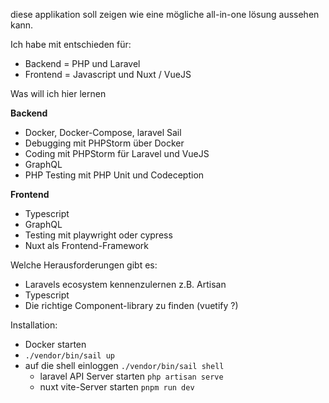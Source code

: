 diese applikation soll zeigen wie eine mögliche all-in-one lösung aussehen kann.

Ich habe mit entschieden für:
- Backend = PHP und Laravel
- Frontend = Javascript und Nuxt / VueJS

Was will ich hier lernen

__Backend__
- Docker, Docker-Compose, laravel Sail
- Debugging mit PHPStorm über Docker
- Coding mit PHPStorm für Laravel und VueJS
- GraphQL
- PHP Testing mit PHP Unit und Codeception

__Frontend__
- Typescript
- GraphQL
- Testing mit playwright oder cypress
- Nuxt als Frontend-Framework

Welche Herausforderungen gibt es:
- Laravels ecosystem kennenzulernen z.B. Artisan
- Typescript
- Die richtige Component-library zu finden (vuetify ?)



Installation:
- Docker starten
- `./vendor/bin/sail up`
- auf die shell einloggen `./vendor/bin/sail shell`
  - laravel API Server starten `php artisan serve`
  - nuxt vite-Server starten `pnpm run dev`



